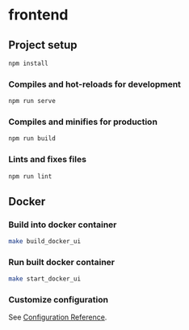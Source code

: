 # frontend

## Project setup

```bash
npm install
```

### Compiles and hot-reloads for development

```bash
npm run serve
```

### Compiles and minifies for production

```bash
npm run build
```

### Lints and fixes files

```bash
npm run lint
```

## Docker

### Build into docker container

```bash
make build_docker_ui
```

### Run built docker container

```bash
make start_docker_ui
```

### Customize configuration

See [Configuration Reference](https://cli.vuejs.org/config/).
